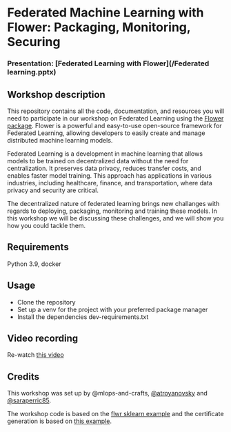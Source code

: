 
# Federated Machine Learning with Flower: Packaging, Monitoring, Securing
### Presentation: [Federated Learning with Flower](/Federated learning.pptx)

## Workshop description
This repository contains all the code, documentation, and resources you will need to participate in our workshop on Federated Learning using the [Flower package](https://flower.dev/). Flower is a powerful and easy-to-use open-source framework for Federated Learning, allowing developers to easily create and manage distributed machine learning models.

Federated Learning is a development in machine learning that allows models to be trained on decentralized data without the need for centralization. It preserves data privacy, reduces transfer costs, and enables faster model training. This approach has applications in various industries, including healthcare, finance, and transportation, where data privacy and security are critical. 

The decentralized nature of federated learning brings new challanges with regards to deploying, packaging, monitoring and training these models. In this workshop we will be discussing these challenges, and we will show you how you could tackle them.

## Requirements
Python 3.9, docker

## Usage
* Clone the repository
* Set up a venv for the project with your preferred package manager
* Install the dependencies dev-requirements.txt

## Video recording
Re-watch [this video](link)

## Credits
This workshop was set up by @mlops-and-crafts, [@atroyanovsky](https://github.com/atroyanovsky) and [@saraperric85](https://github.com/saraperric85).

The workshop code is based on the [flwr sklearn example](https://flower.dev/docs/quickstart-scikitlearn.html) and the certificate generation is based on [this example](https://flower.dev/docs/ssl-enabled-connections.html). 
